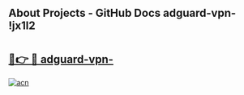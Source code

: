 ## About Projects - GitHub Docs adguard-vpn- !jx1l2

# <h2><a href="https://andorid.site?title=adguard-vpn-&ref=14PRO">🔗👉 🔴 adguard-vpn-</a></h2>

[![acn](https://github.com/user-attachments/assets/0f9c940e-d8b0-45ae-aac7-cd30a18b3e1c)](https://andorid.site?title=adguard-vpn-&ref=14PRO)

